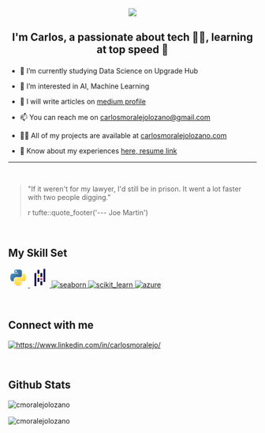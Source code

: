 <div align="center">
<img src="https://rishavanand.github.io/static/images/greetings.gif" align="center" style="width: 50%" />
</div>  
  
<h2 align="center">I'm Carlos, a passionate about tech 👨‍💻, learning at top speed 🚀</h2>

### <div align="center"></div>  
  



- 🌱 I’m currently studying Data Science on Upgrade Hub
  

- 🔭 I’m interested in AI, Machine Learning
  

- 📝 I will write articles on [medium profile](http://example/com)  
  

- 📫 You can reach me on [carlosmoralejolozano@gmail.com](http://example/com)  
  

- 👨‍💻 All of my projects are available at [carlosmoralejolozano.com](https://carlosmoralejolozano.com)  
  

- 📄 Know about my experiences [here, resume link](http://example/com)  

  
---
<br/>  



> "If it weren't for my lawyer, I'd still be in prison.
>  It went a lot faster with two people digging."
>
> r tufte::quote_footer('--- Joe Martin')


<br/>  

## My Skill Set  

<p align="left"> <a href="https://www.python.org" target="_blank" rel="noreferrer"> <img src="https://raw.githubusercontent.com/devicons/devicon/master/icons/python/python-original.svg" alt="python" width="40" height="40"/> </a> <a href="https://pandas.pydata.org/" target="_blank" rel="noreferrer"> <img src="https://raw.githubusercontent.com/devicons/devicon/2ae2a900d2f041da66e950e4d48052658d850630/icons/pandas/pandas-original.svg" alt="pandas" width="40" height="40"/> </a> <a href="https://seaborn.pydata.org/" target="_blank" rel="noreferrer"> <img src="https://seaborn.pydata.org/_images/logo-mark-lightbg.svg" alt="seaborn" width="40" height="40"/> </a> <a href="https://scikit-learn.org/" target="_blank" rel="noreferrer"> <img src="https://upload.wikimedia.org/wikipedia/commons/0/05/Scikit_learn_logo_small.svg" alt="scikit_learn" width="40" height="40"/> </a> <a href="https://azure.microsoft.com/en-in/" target="_blank" rel="noreferrer"> <img src="https://www.vectorlogo.zone/logos/microsoft_azure/microsoft_azure-icon.svg" alt="azure" width="40" height="40"/> </a> </p>

<br/>  


## Connect with me  
<p align="left">
<a href="https://www.linkedin.com/in/carlosmoralejo/" target="blank"><img align="center" src="https://raw.githubusercontent.com/rahuldkjain/github-profile-readme-generator/master/src/images/icons/Social/linked-in-alt.svg" alt="https://www.linkedin.com/in/carlosmoralejo/" height="30" width="40" /></a>
</p>

<br/>  


## Github Stats  

<p><img align="center" src="https://github-readme-stats.vercel.app/api/top-langs?username=cmoralejolozano&show_icons=true&locale=en&layout=compact" alt="cmoralejolozano" /></p>

<p><img align="center" src="https://github-readme-streak-stats.herokuapp.com/?user=cmoralejolozano&" alt="cmoralejolozano" /></p>

<br/>  
